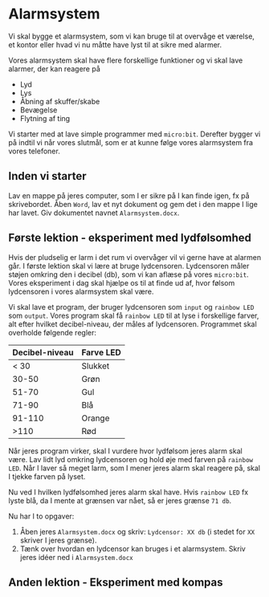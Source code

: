 # Alarmsystem

Vi skal bygge et alarmsystem, som vi kan bruge til at overvåge et værelse, et kontor eller hvad vi nu måtte have lyst til at sikre med alarmer.

Vores alarmsystem skal have flere forskellige funktioner og vi skal lave alarmer, der kan reagere på

- Lyd
- Lys
- Åbning af skuffer/skabe
- Bevægelse
- Flytning af ting

Vi starter med at lave simple programmer med `micro:bit`. Derefter bygger vi på indtil vi når vores slutmål, som er at kunne følge vores alarmsystem fra vores telefoner.

## Inden vi starter

Lav en mappe på jeres computer, som I er sikre på I kan finde igen, fx på skrivebordet. Åben `Word`, lav et nyt dokument og gem det i den mappe I lige har lavet. Giv dokumentet navnet `Alarmsystem.docx`.

## Første lektion - eksperiment med lydfølsomhed

Hvis der pludselig er larm i det rum vi overvåger vil vi gerne have at alarmen går. I første lektion skal vi lære at bruge lydcensoren. Lydcensoren måler støjen omkring den i decibel (db), som vi kan aflæse på vores `micro:bit`. Vores eksperiment i dag skal hjælpe os til at finde ud af, hvor følsom lydcensoren i vores alarmsystem skal være.

Vi skal lave et program, der bruger lydcensoren som `input` og `rainbow LED` som `output`. Vores program skal få `rainbow LED` til at lyse i forskellige farver, alt efter hvilket decibel-niveau, der måles af lydcensoren. Programmet skal overholde følgende regler:

|Decibel-niveau|Farve LED|
|-------|-------|
|< 30|Slukket|
|30-50|Grøn|
|51-70|Gul|
|71-90|Blå|
|91-110|Orange|
|>110|Rød|

Når jeres program virker, skal I vurdere hvor lydfølsom jeres alarm skal være. Lav lidt lyd omkring lydcensoren og hold øje med farven på `rainbow LED`. Når I laver så meget larm, som I mener jeres alarm skal reagere på, skal I tjekke farven på lyset. 

Nu ved I hvilken lydfølsomhed jeres alarm skal have. Hvis `rainbow LED` fx lyste blå, da I mente at grænsen var nået, så er jeres grænse `71 db`.

Nu har I to opgaver:

1. Åben jeres `Alarmsystem.docx` og skriv: `Lydcensor: XX db` (i stedet for `XX` skriver I jeres grænse).
2. Tænk over hvordan en lydcensor kan bruges i et alarmsystem. Skriv jeres idéer ned i `Alarmsystem.docx`

## Anden lektion - Eksperiment med kompas
